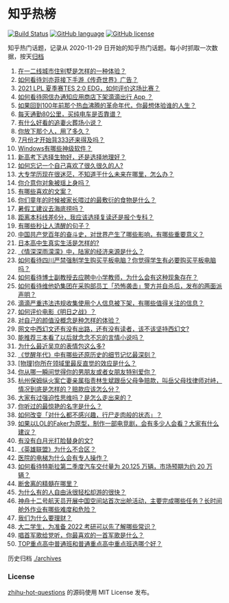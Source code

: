 # 知乎热榜
[![Build Status](https://github.com/ToWeLong/zhihu-hot-questions/workflows/CI/badge.svg)](https://github.com/ToWeLong/zhihu-hot-questions/actions)
[![GitHub language](https://img.shields.io/badge/language-golang-orange.svg)](https://golang.org/)
[![GitHub license](https://img.shields.io/github/license/ToWeLong/zhihu-hot-questions)](https://github.com/ToWeLong/zhihu-hot-questions/blob/main/LICENSE)

知乎热门话题，记录从 2020-11-29 日开始的知乎热门话题。每小时抓取一次数据，按天[归档](./archives)

<!-- BEGIN -->

1. [在一二线城市住别墅是怎样的一种体验？](https://www.zhihu.com/question/350485995)
1. [如何看待刘亦菲接下手游《传奇世界》广告？](https://www.zhihu.com/question/469422532)
1. [2021 LPL 夏季赛TES 2:0 EDG，如何评价这场比赛？](https://www.zhihu.com/question/469986525)
1. [如何看待网信办通知应用商店下架滴滴出行 App ？](https://www.zhihu.com/question/470015739)
1. [如果回到100年前那个热血沸腾的革命年代，你最想体验谁的人生？](https://www.zhihu.com/question/460118166)
1. [每天通勤80公里，买纯电车是否靠谱？](https://www.zhihu.com/question/468510743)
1. [有什么好看的追妻火葬场小说？](https://www.zhihu.com/question/463891070)
1. [你放下那个人，用了多久？](https://www.zhihu.com/question/459105986)
1. [7月份才开始背333还来得及吗？](https://www.zhihu.com/question/405506994)
1. [Windows有哪些神级软件？](https://www.zhihu.com/question/465494790)
1. [新高考下选择生物好，还是选择地理好？](https://www.zhihu.com/question/463643144)
1. [如何忘记一个自己喜欢了很久很久的人?](https://www.zhihu.com/question/468233405)
1. [大专学历现在很迷茫，不知道干什么未来在哪里，怎么办？](https://www.zhihu.com/question/467003536)
1. [你介意你对象被瑶上身吗？](https://www.zhihu.com/question/429956758)
1. [有哪些喜欢的文案？](https://www.zhihu.com/question/460143596)
1. [你们童年的时候被家长喂过的最敷衍的食物是什么？](https://www.zhihu.com/question/462844792)
1. [暑假工建议去海底捞吗？](https://www.zhihu.com/question/398756321)
1. [距离本科线差6分，我应该选择复读还是报个专科？](https://www.zhihu.com/question/467517153)
1. [有哪些秒让人清醒的句子？](https://www.zhihu.com/question/464766380)
1. [中国共产党百年的奋斗史，对世界产生了哪些影响，有哪些重要意义？](https://www.zhihu.com/question/469274581)
1. [日本高中生真实生活是怎样的?](https://www.zhihu.com/question/358652855)
1. [《情深深雨濛濛》中，陆家的经济来源是什么？](https://www.zhihu.com/question/54479741)
1. [如何看待四川严禁强制学生购买平板电脑？你觉得学生有必要购买平板电脑吗？](https://www.zhihu.com/question/469907647)
1. [如何看待博士副教授去应聘中小学教师，为什么会有这种现象存在？](https://www.zhihu.com/question/469006927)
1. [如何看待维他奶集团在采购部员工「恐怖袭击」警方并自杀后，发布的两面派声明？](https://www.zhihu.com/question/469732478)
1. [滴滴严重违法违规收集使用个人信息被下架，有哪些值得关注的信息？](https://www.zhihu.com/question/470016029)
1. [如何评价电影《明日之战》？](https://www.zhihu.com/question/469466765)
1. [对自己的颜值没概念是种怎样的体验？](https://www.zhihu.com/question/309262006)
1. [网文中西幻文还有没有出路，还有没有读者，该不该坚持西幻文?](https://www.zhihu.com/question/469646044)
1. [能推荐三本看了以后就念念不忘的言情小说吗？](https://www.zhihu.com/question/420713607)
1. [为什么最近吴京的表情包这么多?](https://www.zhihu.com/question/459051105)
1. [《觉醒年代》中有哪些还原历史的细节记忆最深刻？](https://www.zhihu.com/question/451486276)
1. [[物理]你所在领域里最反直觉的效应是什么？](https://www.zhihu.com/question/466498607)
1. [你从哪一瞬间觉得你的男朋友或者女朋友特别爱你？](https://www.zhihu.com/question/310415598)
1. [杭州保姆纵火案亡妻亲属指责林生斌跟岳父母争赔款，叫岳父母找律师对峙，情况到底是怎样的？赔款应该怎么分？](https://www.zhihu.com/question/469306984)
1. [大家有过强迫性思维吗？是怎么走出来的？](https://www.zhihu.com/question/400662217)
1. [你听过的最惊艳的名字是什么？](https://www.zhihu.com/question/265694919)
1. [如何改变「对什么都不感兴趣，行尸走肉般的状态」？](https://www.zhihu.com/question/31249796)
1. [如果以LOL的Faker为原型，制作一部电竞剧，会有多少人会看？大家有什么建议？](https://www.zhihu.com/question/467272877)
1. [有没有白月光打脸替身的文?](https://www.zhihu.com/question/459071698)
1. [《英雄联盟》为什么不合区？](https://www.zhihu.com/question/352153885)
1. [医院的电梯为什么会有专人操作？](https://www.zhihu.com/question/275348817)
1. [如何看待特斯拉第二季度汽车交付量为 20.125 万辆，市场预期为约 20 万辆？](https://www.zhihu.com/question/469602719)
1. [断舍离的精髓在哪里？](https://www.zhihu.com/question/25044125)
1. [为什么有的人自由泳很轻松却游的很快？](https://www.zhihu.com/question/368523197)
1. [神舟十二号航天员开展中国空间站首次出舱活动，主要完成哪些任务？长时间舱外作业有哪些难度和危险？](https://www.zhihu.com/question/469911953)
1. [我们为什么要理财？](https://www.zhihu.com/question/24177177)
1. [大二学生，为准备 2022 考研可以先了解哪些常识？](https://www.zhihu.com/question/400494597)
1. [唱首军歌给党听，你最喜欢的一首军歌是什么？](https://www.zhihu.com/question/469697834)
1. [TOP重点高中普通班和普通重点高中重点班选哪个好？](https://www.zhihu.com/question/461031307)

<!-- END -->

历史归档 [./archives](./archives)


### License
[zhihu-hot-questions](https://github.com/towelong/zhihu-hot-questions) 的源码使用 MIT License 发布。